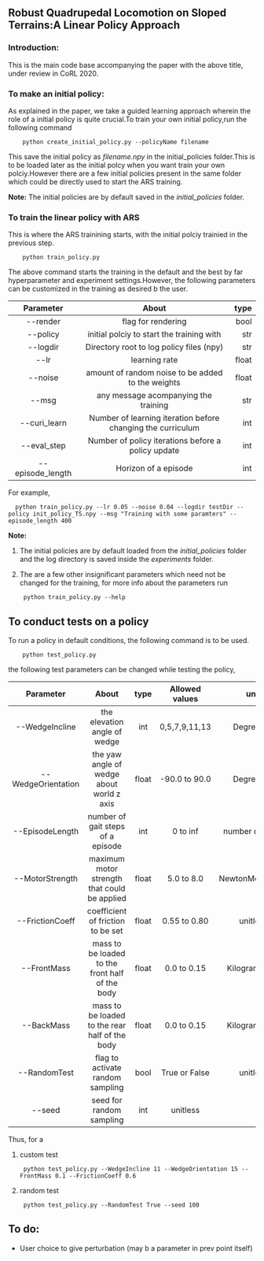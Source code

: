 ## Robust Quadrupedal Locomotion on Sloped Terrains:A Linear Policy Approach

### Introduction:
This is the main code base accompanying the paper with the above title, under review in CoRL 2020.


### To make an initial policy:
As explained in the paper, we take a guided learning approach wherein the role of a initial policy is quite crucial.To train your own initial policy,run the following command
        
        python create_initial_policy.py --policyName filename

This save the initial policy as *filename.npy* in the initial_policies folder.This is to be loaded later as the initial polcy when you want train your own polciy.However there are a few initial policies present in the same folder which could be directly used to start the ARS training.

**Note:** The initial policies are by default saved in the *initial_policies* folder.

### To train the linear policy with ARS
This is where the ARS trainining starts, with the initial polciy trainied in the previous step.
        
        python train_policy.py 

The above command starts the training in the default and the best by far hyperparameter and experiment settings.However, the following parameters can be customized in the training as desired b the user.

| Parameter     |About        |  type |
|:-------------:|:-------------:| -----:|
|--render      | flag for rendering | bool |
|--policy      | initial polciy to start the training with|str|
| --logdir | Directory root to log policy files (npy)     |str |
| --lr | learning rate     |float |
| --noise | amount of random noise to be added to the weights|float |
| --msg |any message acompanying the training|str |
| --curi_learn |Number of learning iteration before changing the curriculum      |int |
| --eval_step |Number of policy iterations before a policy update     |int |
| --episode_length|Horizon of a episode|int |

For example,

      python train_policy.py --lr 0.05 --noise 0.04 --logdir testDir --policy init_policy_TS.npy --msg "Training with some paramters" --episode_length 400

**Note:** 

1. The initial policies are by default loaded from the *initial_policies* folder and the log directory is saved inside the *experiments* folder.
2. The are a few other insignificant parameters which need not be changed for the training, for more info about the parameters run

        python train_policy.py --help

## To conduct tests on a policy
To run a policy in default conditions, the following command is to be used.

        python test_policy.py

the following test parameters can be changed while testing the policy,

| Parameter     |About        |  type | Allowed values|unit|
|:-------------:|:-------------:|:-----:|:---------:|:-----:|
|--WedgeIncline | the elevation angle of wedge | int |0,5,7,9,11,13|Degrees(°)|
|--WedgeOrientation| the yaw angle of wedge about world z axis | float | -90.0 to 90.0 |Degrees(°)|
|--EpisodeLength |number of gait steps of a episode| int |0 to inf|number of steps|
|--MotorStrength|maximum motor strength that could be applied| float |5.0 to 8.0|NewtonMetre(Nm)|
|--FrictionCoeff|coefficient of friction to be set| float |0.55 to 0.80|unitless|
|--FrontMass|mass to be loaded to the front half of the body| float |0.0 to 0.15|Kilograms(Kg)|
|--BackMass|mass to be loaded to the  rear half of the body| float |0.0 to 0.15|Kilograms(Kg)|
|--RandomTest|flag to activate random sampling| bool |True or False|unitless|
|--seed|seed for random sampling| int |unitless|

Thus, for a 

1. custom test

        python test_policy.py --WedgeIncline 11 --WedgeOrientation 15 --FrontMass 0.1 --FrictionCoeff 0.6

2. random test

        python test_policy.py --RandomTest True --seed 100

## To do:

* User choice to give perturbation (may b a parameter in prev point itself)

